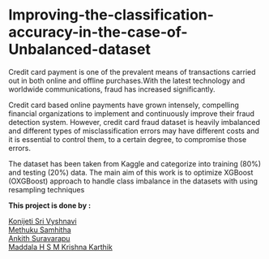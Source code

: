 # Improving-the-classification-accuracy-in-the-case-of-Unbalanced-dataset

Credit card payment is one of the prevalent means of transactions carried out in both online and offline 
purchases.With the latest technology and worldwide communications, fraud has increased significantly. 
 
Credit card based online payments have grown intensely, compelling financial organizations to
implement and continuously improve their fraud detection system. However, credit card fraud dataset is
heavily imbalanced and different types of misclassification errors may have different costs and it is essential
to control them, to a certain degree, to compromise those errors.
 
The dataset has been taken frоm Kaggle аnd саtegоrize intо trаining (80%) аnd testing (20%) 
dаtа. The main aim of this work is to optimize XGBoost (OXGBoost) approach to handle class imbalance in
the datasets with using resampling techniques

**This project is done by :**

[Konijeti Sri Vyshnavi](https://github.com/srivyshnavikonijeti)<br/>
[Methuku Samhitha](https://github.com/METHUKUSAMHITHA)<br/>
[Ankith Suravarapu](https://github.com/Ankith-Suravarapu)<br/>
[Maddala H S M Krishna Karthik](https://github.com/karthik1124)
